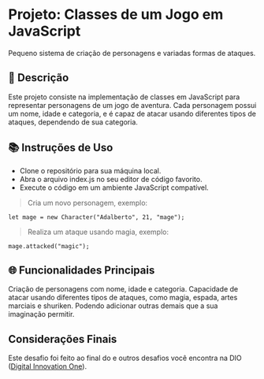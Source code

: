 
# Projeto: Classes de um Jogo em JavaScript



Pequeno sistema de criação de personagens e variadas formas de ataques.


## 📜 Descrição

Este projeto consiste na implementação de classes em JavaScript para representar personagens de um jogo de aventura. Cada personagem possui um nome, idade e categoria, e é capaz de atacar usando diferentes tipos de ataques, dependendo de sua categoria.


## 📚 Instruções de Uso
- Clone o repositório para sua máquina local.
- Abra o arquivo index.js no seu editor de código favorito.
- Execute o código em um ambiente JavaScript compatível.
  


> Cria um novo personagem, exemplo:

```````
let mage = new Character("Adalberto", 21, "mage");
````````


>  Realiza um ataque usando magia, exemplo:

````````
mage.attacked("magic");
````````


## 🌐 Funcionalidades Principais

Criação de personagens com nome, idade e categoria.
Capacidade de atacar usando diferentes tipos de ataques, como magia, espada, artes marciais e shuriken. Podendo adicionar outras demais que a sua imaginação permitir.


## Considerações Finais
Este desafio foi feito ao final do e outros desafios você encontra na DIO ([Digital Innovation One](https://digitalinnovation.one/)). 

